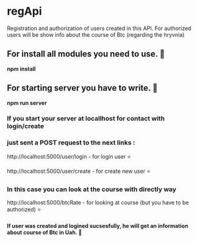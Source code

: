 # regApi
Registration and authorization of users created in this API. For authorized users will be show info about the course of Btc (regarding the hryvnia)


## For install all modules you need to use. 👀
**npm install**

## For starting server you have to write. 👀
**npm run server**




### If you start your server at locallhost for contact with login/create 
### just sent a POST request to the next links :

http://localhost:5000/user/login  - for login user ⭐

http://localhost:5000/user/create - for create new user ⭐


### In this case you can look at the course with directly way

http://localhost:5000/btcRate  - for looking at course (but you have to be authorized) ⭐


#### If user was created and logined sucsesfully, he will get an information about course of Btc in Uah. 👋
